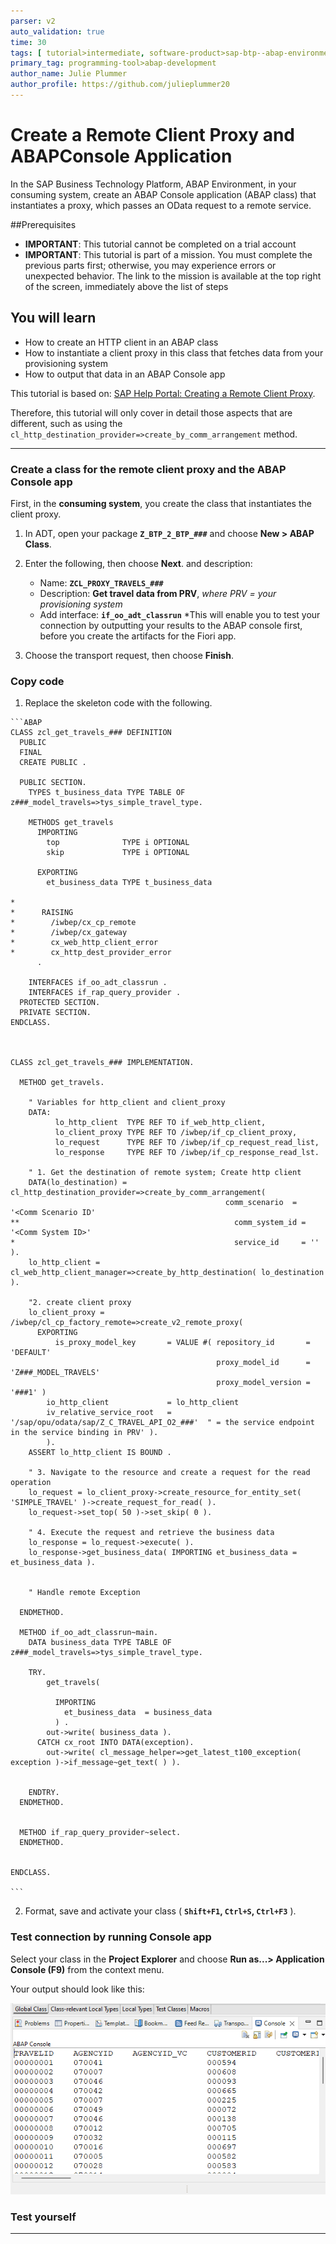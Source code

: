```yaml
---
parser: v2
auto_validation: true
time: 30
tags: [ tutorial>intermediate, software-product>sap-btp--abap-environment, software-product>sap-business-technology-platform, tutorial>license]
primary_tag: programming-tool>abap-development
author_name: Julie Plummer
author_profile: https://github.com/julieplummer20
---
```


# Create a Remote Client Proxy and ABAPConsole Application 
<!-- description --> In the SAP Business Technology Platform, ABAP Environment, in your consuming system, create an ABAP Console application (ABAP class) that instantiates a proxy, which passes an OData request to a remote service.

##Prerequisites
- **IMPORTANT**: This tutorial cannot be completed on a trial account
- **IMPORTANT**: This tutorial is part of a mission. You must complete the previous parts first; otherwise, you may experience errors or unexpected behavior. The link to the mission is available at the top right of the screen, immediately above the list of steps  

## You will learn
  - How to create an HTTP client in an ABAP class
  - How to instantiate a client proxy in this class that fetches data from your provisioning system
  - How to output that data in an ABAP Console app

This tutorial is based on: [SAP Help Portal: Creating a Remote Client Proxy](https://help.sap.com/viewer/923180ddb98240829d935862025004d6/Cloud/en-US/08603b70390a411cb984f8a8107a7525.html).

Therefore, this tutorial will only cover in detail those aspects that are different, such as using the `cl_http_destination_provider=>create_by_comm_arrangement` method.

---


### Create a class for the remote client proxy and the ABAP Console app

First, in the **consuming system**, you create the class that instantiates the client proxy.

1. In ADT, open your package **`Z_BTP_2_BTP_###`** and choose **New > ABAP Class**.

2. Enter the following, then choose **Next**.
 and description:
    - Name: **`ZCL_PROXY_TRAVELS_###`**
    - Description: **Get travel data from PRV**, *where PRV = your provisioning system*
    - Add interface: **`if_oo_adt_classrun`** *This will enable you to test your connection by outputting your results to the ABAP console first, before you create the artifacts for the Fiori app.

3. Choose the transport request, then choose **Finish**.


### Copy code

1. Replace the skeleton code with the following.
<!-- provide details later; add images in folder
sort top, skip -->


    ```ABAP
    CLASS zcl_get_travels_### DEFINITION
      PUBLIC
      FINAL
      CREATE PUBLIC .

      PUBLIC SECTION.
        TYPES t_business_data TYPE TABLE OF z###_model_travels=>tys_simple_travel_type.

        METHODS get_travels
          IMPORTING
            top              TYPE i OPTIONAL
            skip             TYPE i OPTIONAL

          EXPORTING
            et_business_data TYPE t_business_data

    *
    *      RAISING
    *        /iwbep/cx_cp_remote
    *        /iwbep/cx_gateway
    *        cx_web_http_client_error
    *        cx_http_dest_provider_error
          .

        INTERFACES if_oo_adt_classrun .
        INTERFACES if_rap_query_provider .
      PROTECTED SECTION.
      PRIVATE SECTION.
    ENDCLASS.



    CLASS zcl_get_travels_### IMPLEMENTATION.

      METHOD get_travels.

        " Variables for http_client and client_proxy
        DATA:
              lo_http_client  TYPE REF TO if_web_http_client,
              lo_client_proxy TYPE REF TO /iwbep/if_cp_client_proxy,
              lo_request      TYPE REF TO /iwbep/if_cp_request_read_list,
              lo_response     TYPE REF TO /iwbep/if_cp_response_read_lst.

        " 1. Get the destination of remote system; Create http client
        DATA(lo_destination) = cl_http_destination_provider=>create_by_comm_arrangement(
                                                    comm_scenario  = '<Comm Scenario ID'
    **                                                comm_system_id = '<Comm System ID>'
    *                                                 service_id     = ''
    ).
        lo_http_client = cl_web_http_client_manager=>create_by_http_destination( lo_destination ).

        "2. create client proxy
        lo_client_proxy = /iwbep/cl_cp_factory_remote=>create_v2_remote_proxy(
          EXPORTING
              is_proxy_model_key       = VALUE #( repository_id       = 'DEFAULT'
                                                  proxy_model_id      = 'Z###_MODEL_TRAVELS'
                                                  proxy_model_version = '###1' )
            io_http_client             = lo_http_client
            iv_relative_service_root   = '/sap/opu/odata/sap/Z_C_TRAVEL_API_O2_###'  " = the service endpoint in the service binding in PRV' ).
            ).
        ASSERT lo_http_client IS BOUND .

        " 3. Navigate to the resource and create a request for the read operation
        lo_request = lo_client_proxy->create_resource_for_entity_set( 'SIMPLE_TRAVEL' )->create_request_for_read( ).
        lo_request->set_top( 50 )->set_skip( 0 ).

        " 4. Execute the request and retrieve the business data
        lo_response = lo_request->execute( ). 
        lo_response->get_business_data( IMPORTING et_business_data = et_business_data ).


        " Handle remote Exception

      ENDMETHOD.

      METHOD if_oo_adt_classrun~main.
        DATA business_data TYPE TABLE OF z###_model_travels=>tys_simple_travel_type.

        TRY.
            get_travels(

              IMPORTING
                et_business_data  = business_data
              ) .
            out->write( business_data ).
          CATCH cx_root INTO DATA(exception).
            out->write( cl_message_helper=>get_latest_t100_exception( exception )->if_message~get_text( ) ).


        ENDTRY.
      ENDMETHOD.


      METHOD if_rap_query_provider~select.
      ENDMETHOD.


    ENDCLASS.

    ```

2. Format, save and activate your class ( **`Shift+F1`, `Ctrl+S`, `Ctrl+F3`** ).


### Test connection by running Console app
Select your class in the **Project Explorer** and choose **Run as...> Application Console (F9)** from the context menu.

Your output should look like this:

  <!-- border -->
  ![step5a-console-success](step5a-console-success.png)


### Test yourself

---
